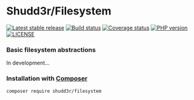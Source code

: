 # Shudd3r/Filesystem
[![Latest stable release](https://poser.pugx.org/shudd3r/filesystem/version)](https://packagist.org/packages/shudd3r/filesystem)
[![Build status](https://github.com/shudd3r/filesystem/workflows/build/badge.svg)](https://github.com/shudd3r/filesystem/actions)
[![Coverage status](https://coveralls.io/repos/github/shudd3r/filesystem/badge.svg?branch=develop)](https://coveralls.io/github/shudd3r/filesystem?branch=develop)
[![PHP version](https://img.shields.io/packagist/php-v/shudd3r/filesystem.svg)](https://packagist.org/packages/shudd3r/filesystem)
[![LICENSE](https://img.shields.io/github/license/shudd3r/filesystem.svg?color=blue)](LICENSE)
### Basic filesystem abstractions

In development...

### Installation with [Composer](https://getcomposer.org/)
```bash
composer require shudd3r/filesystem
```


